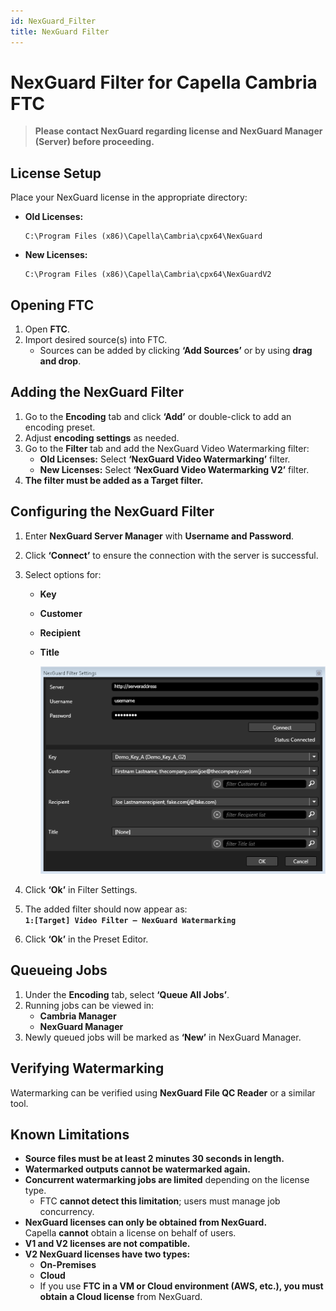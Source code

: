 ```yaml
---
id: NexGuard_Filter
title: NexGuard Filter
---
```


# NexGuard Filter for Capella Cambria FTC

> **Please contact NexGuard regarding license and NexGuard Manager (Server) before proceeding.**

## License Setup

Place your NexGuard license in the appropriate directory:

- **Old Licenses:**  
  ```
  C:\Program Files (x86)\Capella\Cambria\cpx64\NexGuard
  ```
- **New Licenses:**  
  ```
  C:\Program Files (x86)\Capella\Cambria\cpx64\NexGuardV2
  ```

## Opening FTC

1. Open **FTC**.
2. Import desired source(s) into FTC.
   - Sources can be added by clicking **‘Add Sources’** or by using **drag and drop**.
   
   

## Adding the NexGuard Filter

1. Go to the **Encoding** tab and click **‘Add’** or double-click to add an encoding preset.
2. Adjust **encoding settings** as needed.
3. Go to the **Filter** tab and add the NexGuard Video Watermarking filter:
   - **Old Licenses:** Select **‘NexGuard Video Watermarking’** filter.
   - **New Licenses:** Select **‘NexGuard Video Watermarking V2’** filter.
4. **The filter must be added as a Target filter.**

   
 

## Configuring the NexGuard Filter

1. Enter **NexGuard Server Manager** with **Username and Password**.
2. Click **‘Connect’** to ensure the connection with the server is successful.
3. Select options for:
   - **Key**
   - **Customer**
   - **Recipient**
   - **Title**


      ![Screenshot](01_screenshot.png)
   

4. Click **‘Ok’** in Filter Settings.
5. The added filter should now appear as:  
   **`1:[Target] Video Filter – NexGuard Watermarking`**
6. Click **‘Ok’** in the Preset Editor.

## Queueing Jobs

1. Under the **Encoding** tab, select **‘Queue All Jobs’**.
2. Running jobs can be viewed in:
   - **Cambria Manager**
   - **NexGuard Manager**
3. Newly queued jobs will be marked as **‘New’** in NexGuard Manager.

   


## Verifying Watermarking

Watermarking can be verified using **NexGuard File QC Reader** or a similar tool.

## Known Limitations

- **Source files must be at least 2 minutes 30 seconds in length.**
- **Watermarked outputs cannot be watermarked again.**
- **Concurrent watermarking jobs are limited** depending on the license type.
  - FTC **cannot detect this limitation**; users must manage job concurrency.
- **NexGuard licenses can only be obtained from NexGuard.**  
  Capella **cannot** obtain a license on behalf of users.
- **V1 and V2 licenses are not compatible.**
- **V2 NexGuard licenses have two types:**
  - **On-Premises**
  - **Cloud**
  - If you use **FTC in a VM or Cloud environment (AWS, etc.), you must obtain a Cloud license** from NexGuard.

